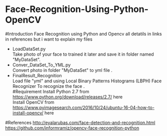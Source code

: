 # Face-Recognition-Using-Python-OpenCV
#Introduction 
  Face Recognition using Python and Opencv all detatils in links in references but i want to explain my files <br>
  * LoadDataSet.py <br>
    Take photo of your face to trained it later and save it in folder named "MyDataSet". <br>
  * Conver_DataSet_To_YML.py <br>
    Convert photo in folder "MyDataSet" to yml file . <br>
  * FinalResult_Recognition <br>
    Load file "yml" and using Local Binary Patterns Histograms (LBPH) Face Recognizer To recognize the face .<br>
#Requirement 
  Install Python 2.7 from <https://www.python.org/download/releases/2.7/> here <br>
  Install OpenCV from <https://www.pyimagesearch.com/2016/10/24/ubuntu-16-04-how-to-install-opencv/> here <br>
  
 #References
  http://eyalarubas.com/face-detection-and-recognition.html <br>
  https://github.com/informramiz/opencv-face-recognition-python <br>
  
 
  
